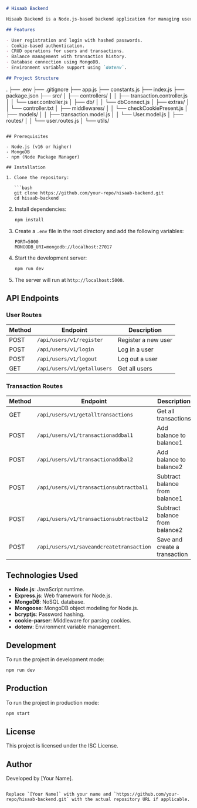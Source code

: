 

```markdown
# Hisaab Backend

Hisaab Backend is a Node.js-based backend application for managing users, transactions, and balances. It is built using Express.js, MongoDB, and Mongoose, and supports user authentication and transaction management.

## Features

- User registration and login with hashed passwords.
- Cookie-based authentication.
- CRUD operations for users and transactions.
- Balance management with transaction history.
- Database connection using MongoDB.
- Environment variable support using `dotenv`.

## Project Structure

```
.
├── .env
├── .gitignore
├── app.js
├── constants.js
├── index.js
├── package.json
├── src/
│   ├── controllers/
│   │   ├── transaction.controller.js
│   │   └── user.controller.js
│   ├── db/
│   │   └── dbConnect.js
│   ├── extras/
│   │   └── controller.txt
│   ├── middlewares/
│   │   └── checkCookiePresent.js
│   ├── models/
│   │   ├── transaction.model.js
│   │   └── User.model.js
│   ├── routes/
│   │   └── user.routes.js
│   └── utils/
```

## Prerequisites

- Node.js (v16 or higher)
- MongoDB
- npm (Node Package Manager)

## Installation

1. Clone the repository:

   ```bash
   git clone https://github.com/your-repo/hisaab-backend.git
   cd hisaab-backend
   ```

2. Install dependencies:

   ```bash
   npm install
   ```

3. Create a `.env` file in the root directory and add the following variables:

   ```
   PORT=5000
   MONGODB_URI=mongodb://localhost:27017
   ```

4. Start the development server:

   ```bash
   npm run dev
   ```

5. The server will run at `http://localhost:5000`.

## API Endpoints

### User Routes

| Method | Endpoint                          | Description                     |
|--------|-----------------------------------|---------------------------------|
| POST   | `/api/users/v1/register`          | Register a new user             |
| POST   | `/api/users/v1/login`             | Log in a user                   |
| POST   | `/api/users/v1/logout`            | Log out a user                  |
| GET    | `/api/users/v1/getallusers`       | Get all users                   |

### Transaction Routes

| Method | Endpoint                          | Description                     |
|--------|-----------------------------------|---------------------------------|
| GET    | `/api/users/v1/getalltransactions`| Get all transactions            |
| POST   | `/api/users/v1/transactionaddbal1`| Add balance to balance1         |
| POST   | `/api/users/v1/transactionaddbal2`| Add balance to balance2         |
| POST   | `/api/users/v1/transactionsubtractbal1` | Subtract balance from balance1 |
| POST   | `/api/users/v1/transactionsubtractbal2` | Subtract balance from balance2 |
| POST   | `/api/users/v1/saveandcreatetransaction` | Save and create a transaction |

## Technologies Used

- **Node.js**: JavaScript runtime.
- **Express.js**: Web framework for Node.js.
- **MongoDB**: NoSQL database.
- **Mongoose**: MongoDB object modeling for Node.js.
- **bcryptjs**: Password hashing.
- **cookie-parser**: Middleware for parsing cookies.
- **dotenv**: Environment variable management.

## Development

To run the project in development mode:

```bash
npm run dev
```

## Production

To run the project in production mode:

```bash
npm start
```

## License

This project is licensed under the ISC License.

## Author

Developed by [Your Name].
```

Replace `[Your Name]` with your name and `https://github.com/your-repo/hisaab-backend.git` with the actual repository URL if applicable.
